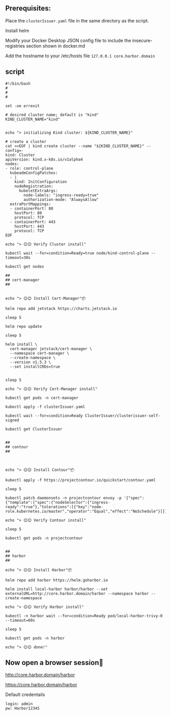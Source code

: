 ## Prerequisites:

Place the ```clusterIssuer.yaml``` file in the same directory as the script.

Install helm

Modify your Docker Desktop JSON config file to include the insecure-registries section shown in docker.md

Add the hostname to your /etc/hosts file  ```127.0.0.1 core.harbor.domain```

## script

```
#!/bin/bash
#
# 
#

set -oe errexit

# desired cluster name; default is "kind"
KIND_CLUSTER_NAME="kind"


echo "> initializing Kind cluster: ${KIND_CLUSTER_NAME}"

# create a cluster 
cat <<EOF | kind create cluster --name "${KIND_CLUSTER_NAME}" --config=-
kind: Cluster
apiVersion: kind.x-k8s.io/v1alpha4
nodes:
- role: control-plane
  kubeadmConfigPatches:
  - |
    kind: InitConfiguration
    nodeRegistration:
      kubeletExtraArgs:
        node-labels: "ingress-ready=true"
        authorization-mode: "AlwaysAllow"
  extraPortMappings:
  - containerPort: 80
    hostPort: 80
    protocol: TCP
  - containerPort: 443
    hostPort: 443
    protocol: TCP
EOF

echo "> 😊😊 Verify Cluster install"

kubectl wait --for=condition=Ready=true node/kind-control-plane --timeout=30s

kubectl get nodes 

##
## cert-manager
##


echo "> 😊😊 Install Cert-Manager"📦

helm repo add jetstack https://charts.jetstack.io

sleep 5

helm repo update

sleep 5

helm install \
  cert-manager jetstack/cert-manager \
  --namespace cert-manager \
  --create-namespace \
  --version v1.5.3 \
  --set installCRDs=true


sleep 5

echo "> 😊😊 Verify Cert-Manager install"

kubectl get pods -n cert-manager

kubectl apply -f clusterIssuer.yaml

kubectl wait --for=condition=Ready ClusterIssuer/clusterissuer-self-signed

kubectl get ClusterIssuer


##
## contour
##



echo "> 😊😊 Install Contour"📦

kubectl apply -f https://projectcontour.io/quickstart/contour.yaml

sleep 5

kubectl patch daemonsets -n projectcontour envoy -p '{"spec":{"template":{"spec":{"nodeSelector":{"ingress-ready":"true"},"tolerations":[{"key":"node-role.kubernetes.io/master","operator":"Equal","effect":"NoSchedule"}]}}}}'

echo "> 😊😊 Verify Contour install"

sleep 5

kubectl get pods -n projectcontour


##
## harbor
##

echo "> 😊😊 Install Harbor"📦

helm repo add harbor https://helm.goharbor.io

helm install local-harbor harbor/harbor --set externalURL=http://core.harbor.domain/harbor --namespace harbor --create-namespace

echo "> 😊😊 Verify Harbor install"

kubectl -n harbor wait --for=condition=Ready pod/local-harbor-trivy-0 --timeout=60s

sleep 5

kubectl get pods -n harbor

echo "> 😊😊 done!"

```


## Now open a browser session🔧

http://core.harbor.domain/harbor

https://core.harbor.domain/harbor



Default credentails
```
login: admin
pw: Harbor12345
```


